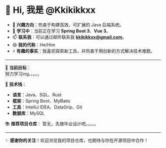 # 👋 Hi, 我是 @Kkikikkxx

- 👀 **兴趣方向**：热衷于构建高效、可扩展的 Java 后端系统。
- 🌱 **学习中**：当前正在学习 **Spring Boot 3**、**Vue 3**。
- 📫 **联系我**：可以通过邮件联系我 **kkikikkxx@gmail.com**。
- 😄 **我的代称**：He/Him
- ⚡ **有趣的事实**：我喜欢探索新工具，并热衷于用创新的方式解决技术难题。

---

🎯 **当前目标**：  
努力学习ing。。。。。

🌟 **技术栈**：  
- **语言**：Java、SQL、Rust 
- **框架**：Spring Boot、MyBatis  
- **工具**：IntelliJ IDEA、DataGrip、Git  
- **数据库**：MySQL   

📚 **推荐项目仓库**：
暂无，先做毕业设计吧。。。。。

---

✨ **感谢你的关注**！欢迎浏览我的项目仓库，也期待与你在开源项目中合作！
